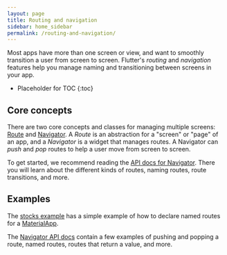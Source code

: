 ```yaml
---
layout: page
title: Routing and navigation
sidebar: home_sidebar
permalink: /routing-and-navigation/
---
```


Most apps have more than one screen or view, and
want to smoothly transition a user from screen to
screen. Flutter's _routing_ and _navigation_ features
help you manage naming and transitioning between
screens in your app.

* Placeholder for TOC
{:toc}

## Core concepts

There are two core concepts and classes for managing
multiple screens: [Route][routedoc] and
[Navigator][navigatordoc]. A _Route_ is an abstraction
for a "screen" or "page" of an app,
and a _Navigator_ is a widget that manages routes.
A Navigator can _push_ and _pop_ routes to help
a user move from screen to screen.

To get started, we recommend reading the
[API docs for Navigator][navigatordoc].
There you will learn about the different
kinds of routes, naming routes, route
transitions, and more.

## Examples

The [stocks example][stocks] has a simple example of how to
declare named routes for a [MaterialApp][materialappdoc].

The [Navigator API docs][navigatordoc] contain a few examples of
pushing and popping a route, named routes, routes that return
a value, and more.

[routedoc]: https://docs.flutter.io/flutter/widgets/Route-class.html
[navigatordoc]: https://docs.flutter.io/flutter/widgets/Navigator-class.html
[stocks]: https://github.com/flutter/flutter/blob/master/examples/stocks/lib/main.dart#L122
[materialappdoc]: https://docs.flutter.io/flutter/material/MaterialApp-class.html